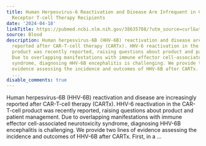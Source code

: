 ```yaml
---
title: Human Herpesvirus-6 Reactivation and Disease Are Infrequent in Chimeric Antigen
  Receptor T-cell Therapy Recipients
date: '2024-04-18'
linkTitle: https://pubmed.ncbi.nlm.nih.gov/38635788/?utm_source=curl&utm_medium=rss&utm_campaign=journals&utm_content=7603509&fc=None&ff=20240419180729&v=2.18.0.post9+e462414
source: Blood
description: Human herpesvirus-6B (HHV-6B) reactivation and disease are increasingly
  reported after CAR-T-cell therapy (CARTx). HHV-6 reactivation in the CAR-T-cell
  product was recently reported, raising questions about product and patient management.
  Due to overlapping manifestations with immune effector cell-associated neurotoxicity
  syndrome, diagnosing HHV-6B encephalitis is challenging. We provide two lines of
  evidence assessing the incidence and outcomes of HHV-6B after CARTx. First, in a
  ...
disable_comments: true
---
```

Human herpesvirus-6B (HHV-6B) reactivation and disease are increasingly reported after CAR-T-cell therapy (CARTx). HHV-6 reactivation in the CAR-T-cell product was recently reported, raising questions about product and patient management. Due to overlapping manifestations with immune effector cell-associated neurotoxicity syndrome, diagnosing HHV-6B encephalitis is challenging. We provide two lines of evidence assessing the incidence and outcomes of HHV-6B after CARTx. First, in a ...